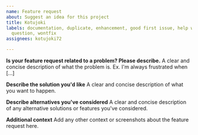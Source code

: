```yaml
---
name: Feature request
about: Suggest an idea for this project
title: Kotujoki
labels: documentation, duplicate, enhancement, good first issue, help wanted, invalid,
  question, wontfix
assignees: kotujoki72

---
```


**Is your feature request related to a problem? Please describe.**
A clear and concise description of what the problem is. Ex. I'm always frustrated when [...]

**Describe the solution you'd like**
A clear and concise description of what you want to happen.

**Describe alternatives you've considered**
A clear and concise description of any alternative solutions or features you've considered.

**Additional context**
Add any other context or screenshots about the feature request here.
